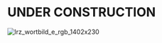 # UNDER CONSTRUCTION
![lrz_wortbild_e_rgb_1402x230](https://user-images.githubusercontent.com/40861554/196765954-72aa6b28-a62e-4989-8d35-4a91ab97c714.png)
